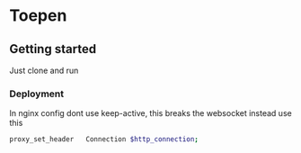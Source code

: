 # Toepen

## Getting started
Just clone and run

### Deployment
In nginx config dont use keep-active, this breaks the websocket instead use this  
```bash
proxy_set_header   Connection $http_connection;
```
